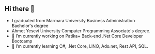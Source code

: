 ## Hi there 👋

- I graduated from Marmara University Business Administration Bachelor's degree
- Ahmet Yesevi University Computer Programming Associate's degree.
- 🔭 I’m currently working on Patika+ Back-end .Net Core Developer Bootcamp
- 🌱 I’m currently learning C#, .Net Core, LINQ, Ado.net, Rest API, SQL.
<!--
**cemil3535/cemil3535** is a ✨ _special_ ✨ repository because its `README.md` (this file) appears on your GitHub profile.

I graduated from Marmara University Business Administration Bachelor's degree
& Ahmet Yesevi University Computer Programming Associate's degree.
- 🔭 I’m currently working on Patika+ Back-end .Net Core Developer Bootcamp
- 🌱 I’m currently learning C#, .Net Core, LINQ, Ado.net, Rest API, SQL.
- 📫 How to reach me:
-->
